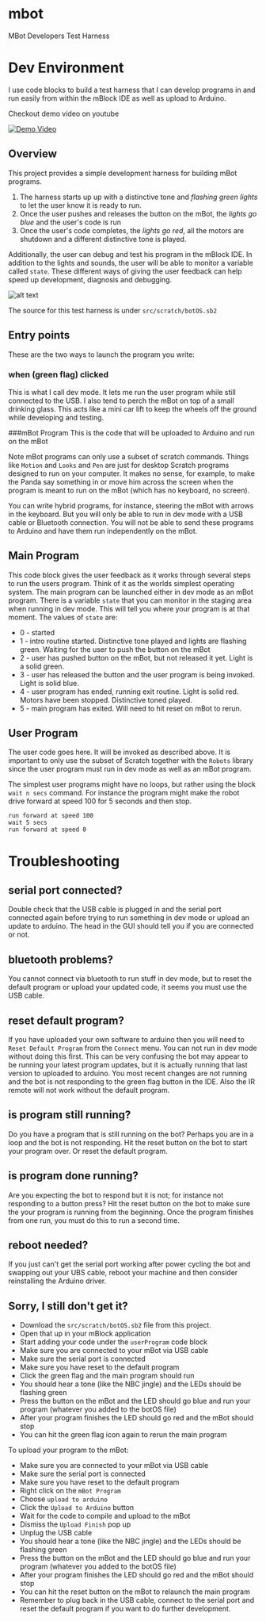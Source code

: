 # mbot
MBot Developers Test Harness

# Dev Environment
I use code blocks to build a test harness that I can develop programs in and run easily from within the mBlock IDE as well as upload to Arduino. 

Checkout demo video on youtube

[![Demo Video](http://img.youtube.com/vi/Z7oJCq3xNSM/0.jpg)](http://www.youtube.com/watch?v=Z7oJCq3xNSM)

## Overview
This project provides a simple development harness for building mBot programs.

1. The harness starts up up with a distinctive tone and *flashing green lights* to let the user know it is ready to run.
2. Once the user pushes and releases the button on the mBot, the *lights go blue* and the user's code is run
3. Once the user's code completes, the *lights go red*, all the motors are shutdown and a different distinctive tone is played.

Additionally, the user can debug and test his program in the mBlock IDE. In addition to the lights and sounds, the user will be able to monitor a variable called `state`. These different ways of giving the user feedback can help speed up development, diagnosis and debugging.

![alt text](https://github.com/jacbop/mbot/raw/master/src/common/images/20160217.code.png "Example Code")

The source for this test harness is under `src/scratch/botOS.sb2`

## Entry points
These are the two ways to launch the program you write:

### when (green flag) clicked
This is what I call dev mode. It lets me run the user program while still connected to the USB. I also tend to perch the mBot on top of a small drinking glass. This acts like a mini car lift to keep the wheels off the ground while developing and testing.

###mBot Program
This is the code that will be uploaded to Arduino and run on the mBot

Note mBot programs can only use a subset of scratch commands. Things like `Motion` and `Looks` and `Pen` are just for desktop Scratch programs designed to run on your computer. It makes no sense, for example, to make the Panda say something in or move him across the screen when the program is meant to run on the mBot (which has no keyboard, no screen).

You can write hybrid programs, for instance, steering the mBot with arrows in the keyboard. But you will only be able to run in dev mode with a USB cable or Bluetooth connection. You will not be able to send these programs to Arduino and have them run independently on the mBot.

## Main Program
This code block gives the user feedback as it works through several steps to run the users program. Think of it as the worlds simplest operating system. The main program can be launched either in dev mode as an mBot program. There is a variable `state` that you can monitor in the staging area when running in dev mode. This will tell you where your program is at that moment. The values of `state` are:

* 0 - started
* 1 - intro routine started. Distinctive tone played and lights are flashing green. Waiting for the user to push the button on the mBot
* 2 - user has pushed button on the mBot, but not released it yet. Light is a solid green.
* 3 - user has released the button and the user program is being invoked. Light is solid blue.
* 4 - user program has ended, running exit routine. Light is solid red. Motors have been stopped. Distinctive toned played.
* 5 - main program has exited. Will need to hit reset on mBot to rerun.

## User Program
The user code goes here. It will be invoked as described above. It is important to only use the subset of Scratch together with the `Robots` library since the user program must run in dev mode as well as an mBot program.

The simplest user programs might have no loops, but rather using the block `wait n secs` command. For instance the program might make the robot drive forward at speed 100 for 5 seconds and then stop.

```
run forward at speed 100
wait 5 secs
run forward at speed 0
```

# Troubleshooting

## serial port connected?
Double check that the USB cable is plugged in and the serial port connected again before trying to run something in dev mode or upload an update to arduino. The head in the GUI should tell you if you are connected or not.

## bluetooth problems?
You cannot connect via bluetooth to run stuff in dev mode, but to reset the default program or upload your updated code, it seems you must use the USB cable.

## reset default program?
If you have uploaded your own software to arduino then you will need to `Reset Default Program` from the `Connect` menu.
You can not run in dev mode without doing this first. This can be very confusing the bot may appear to be running your latest program updates, but it is actually running that last version to uploaded to arduino. You most recent changes are not running and the bot is not responding to the green flag button in the IDE.
Also the IR remote will not work without the default program.

## is program still running?
Do you have a program that is still running on the bot? Perhaps you are in a loop and the bot is not responding. Hit the reset button on the bot to start your program over. Or reset the default program.

## is program done running?
Are you expecting the bot to respond but it is not; for instance not responding to a button press? Hit the reset button on the bot to make sure the your program is running from the beginning. Once the program finishes from one run, you must do this to run a second time.

## reboot needed?
If you just can't get the serial port working after power cycling the bot and swapping out your UBS cable, reboot your machine and then consider reinstalling the Arduino driver.

## Sorry, I still don't get it?
* Download the `src/scratch/botOS.sb2` file from this project.
* Open that up in your mBlock application
* Start adding your code under the `userProgram` code block
* Make sure you are connected to your mBot via USB cable
* Make sure the serial port is connected
* Make sure you have reset to the default program
* Click the green flag and the main program should run
* You should hear a tone (like the NBC jingle) and the LEDs should be flashing green
* Press the button on the mBot and the LED should go blue and run your program (whatever you added to the botOS file)
* After your program finishes the LED should go red and the mBot should stop
* You can hit the green flag icon again to rerun the main program

To upload your program to the mBot:
* Make sure you are connected to your mBot via USB cable
* Make sure the serial port is connected
* Make sure you have reset to the default program
* Right click on the `mBot Program`
* Choose `upload to arduino`
* Click the `Upload to Arduino` button
* Wait for the code to compile and upload to the mBot
* Dismiss the `Upload Finish` pop up 
* Unplug the USB cable
* You should hear a tone (like the NBC jingle) and the LEDs should be flashing green
* Press the button on the mBot and the LED should go blue and run your program (whatever you added to the botOS file)
* After your program finishes the LED should go red and the mBot should stop
* You can hit the reset button on the mBot to relaunch the main program
* Remember to plug back in the USB cable, connect to the serial port and reset the default program if you want to do further development.

